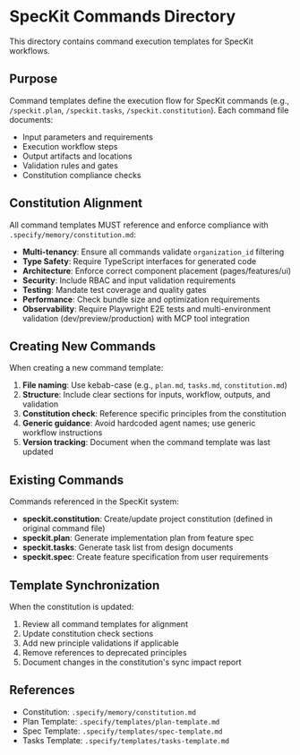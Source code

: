 # SpecKit Commands Directory

This directory contains command execution templates for SpecKit workflows.

## Purpose

Command templates define the execution flow for SpecKit commands (e.g., `/speckit.plan`, `/speckit.tasks`, `/speckit.constitution`). Each command file documents:

- Input parameters and requirements
- Execution workflow steps
- Output artifacts and locations
- Validation rules and gates
- Constitution compliance checks

## Constitution Alignment

All command templates MUST reference and enforce compliance with `.specify/memory/constitution.md`:

- **Multi-tenancy**: Ensure all commands validate `organization_id` filtering
- **Type Safety**: Require TypeScript interfaces for generated code
- **Architecture**: Enforce correct component placement (pages/features/ui)
- **Security**: Include RBAC and input validation requirements
- **Testing**: Mandate test coverage and quality gates
- **Performance**: Check bundle size and optimization requirements
- **Observability**: Require Playwright E2E tests and multi-environment validation (dev/preview/production) with MCP tool integration

## Creating New Commands

When creating a new command template:

1. **File naming**: Use kebab-case (e.g., `plan.md`, `tasks.md`, `constitution.md`)
2. **Structure**: Include clear sections for inputs, workflow, outputs, and validation
3. **Constitution check**: Reference specific principles from the constitution
4. **Generic guidance**: Avoid hardcoded agent names; use generic workflow instructions
5. **Version tracking**: Document when the command template was last updated

## Existing Commands

Commands referenced in the SpecKit system:

- **speckit.constitution**: Create/update project constitution (defined in original command file)
- **speckit.plan**: Generate implementation plan from feature spec
- **speckit.tasks**: Generate task list from design documents
- **speckit.spec**: Create feature specification from user requirements

## Template Synchronization

When the constitution is updated:

1. Review all command templates for alignment
2. Update constitution check sections
3. Add new principle validations if applicable
4. Remove references to deprecated principles
5. Document changes in the constitution's sync impact report

## References

- Constitution: `.specify/memory/constitution.md`
- Plan Template: `.specify/templates/plan-template.md`
- Spec Template: `.specify/templates/spec-template.md`
- Tasks Template: `.specify/templates/tasks-template.md`

